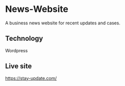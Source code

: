 # News-Website
A business news website for recent updates and cases.

## Technology
Wordpress

## Live site
https://stay-update.com/

